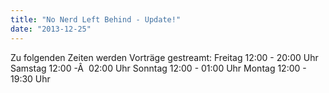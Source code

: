 ```yaml
---
title: "No Nerd Left Behind - Update!"
date: "2013-12-25"
---
```


Zu folgenden Zeiten werden Vorträge gestreamt: Freitag 12:00 - 20:00 Uhr Samstag 12:00 -Â  02:00 Uhr Sonntag 12:00 - 01:00 Uhr Montag 12:00 - 19:30 Uhr
